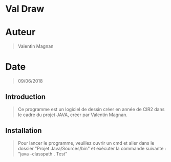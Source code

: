 # Val Draw

# Auteur

> Valentin Magnan

# Date

> 09/06/2018

## Introduction

> Ce programme est un logiciel de dessin créer en année de CIR2 dans le cadre du projet JAVA, créer par Valentin Magnan.


## Installation

> Pour lancer le programme, veuillez ouvrir un cmd et aller dans le dossier "Projet Java/Sources/bin" 
  et exécuter la commande suivante : "java -classpath . Test"
